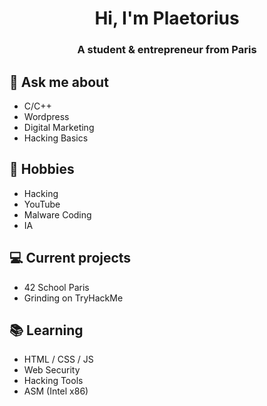 <h1 align="center">Hi, I'm Plaetorius</h1>
<h3 align="center">A student & entrepreneur from Paris</h3>

## 💬 Ask me about
- C/C++
- Wordpress
- Digital Marketing
- Hacking Basics

## 📅 Hobbies
- Hacking
- YouTube
- Malware Coding
- IA

## 💻 Current projects
- 42 School Paris
- Grinding on TryHackMe

## 📚 Learning
- HTML / CSS / JS
- Web Security
- Hacking Tools
- ASM (Intel x86)

<script src="https://tryhackme.com/badge/725465"></script>
